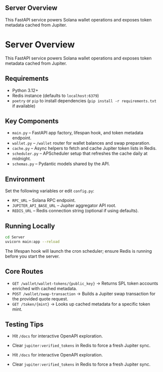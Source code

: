 ## Server Overview

This FastAPI service powers Solana wallet operations and exposes token metadata cached from Jupiter.

# Server Overview

This FastAPI service powers Solana wallet operations and exposes token metadata cached from Jupiter.

## Requirements

- Python 3.12+
- Redis instance (defaults to `localhost:6379`)
- `poetry` or `pip` to install dependencies (`pip install -r requirements.txt` if available)

## Key Components

- `main.py` – FastAPI app factory, lifespan hook, and token metadata endpoint.
- `wallet.py` – `/wallet` router for wallet balances and swap preparation.
- `cache.py` – Async helpers to fetch and cache Jupiter token lists in Redis.
- `scheduler.py` – APScheduler setup that refreshes the cache daily at midnight.
- `schemas.py` – Pydantic models shared by the API.

## Environment

Set the following variables or edit `config.py`:

- `RPC_URL` – Solana RPC endpoint.
- `JUPITER_API_BASE_URL` – Jupiter aggregator API root.
- `REDIS_URL` – Redis connection string (optional if using defaults).

## Running Locally

```bash
cd Server
uvicorn main:app --reload
```

The lifespan hook will launch the cron scheduler; ensure Redis is running before you start the server.

## Core Routes

- `GET /wallet/wallet-tokens/{public_key}` → Returns SPL token accounts enriched with cached metadata.
- `POST /wallet/swap-transaction` → Builds a Jupiter swap transaction for the provided quote request.
- `GET /token/{mint}` → Looks up cached metadata for a specific token mint.

## Testing Tips

- Hit `/docs` for interactive OpenAPI exploration.
- Clear `jupiter:verified_tokens` in Redis to force a fresh Jupiter sync.

- Hit `/docs` for interactive OpenAPI exploration.
- Clear `jupiter:verified_tokens` in Redis to force a fresh Jupiter sync.
